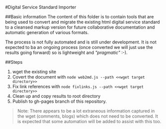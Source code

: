 #Digital Service Standard Importer

##Basic information
The content of this folder is to contain tools that are being used to
convert and migrate the existing html digital service standard to a cleansed
markup version for future collaborative documentation and automatic generation of various formats.

The process is not fully automated and is still under development. It is not expected to ba
an ongoing process (once converted we will just use the results going forward) so is lightweight and
*"pragmatic"* :-).

##Steps
 1. wget the existing site
 2. Covert the document with `node web2md.js --path <<wget target directory>>`
 3. Fix link references with `node fixlinks.js --path <<wget target directory>>`
 4. Clean up and copy results to root directory
 5. Publish to gh-pages branch of this repository.

 >Note: There appears to be a lot extraneous information captured in the wget
 (comments, blogs) which does not need to be converted. It is expected that some
 automation will be added to assist with this too.
